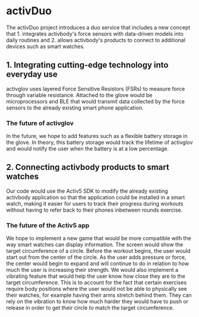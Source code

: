 # activDuo

The activDuo project introduces a duo service that includes a new concept that 1. integrates activbody's force sensors with data-driven models into daily routines and 2. allows activbody's products to connect to additional devices such as smart watches.

## 1. Integrating cutting-edge technology into everyday use
activglov uses layered Force Sensitive Resistors (FSRs) to measure force through variable resistance. Attached to the glove would be microprocessors and BLE that would transmit data collected by the force sensors to the already existing smart phone application.

### The future of activglov
In the future, we hope to add features such as a flexible battery storage in the glove. In theory, this battery storage would track the lifetime of activglov and would notify the user when the battery is at a low percentage.

## 2. Connecting activbody products to smart watches
Our code would use the Activ5 SDK to modify the already existing activbody application so that the application could be installed in a smart watch, making it easier for users to track their progress during workouts without having to refer back to their phones inbetween rounds exercise.

### The future of the Activ5 app
We hope to implement a new game that would be more compatible with the way smart watches can display information. The screen would show the target circumference of a circle. Before the workout begins, the user would start out from the center of the circle. As the user adds pressure or force, the center would begin to expand and will continue to do in relation to how much the user is increasing their strength. We would also implement a vibrating feature that would help the user know how close they are to the target circumference. This is to account for the fact that certain exercises require body positions where the user would not be able to physically see their watches, for example having their arms stretch behind them. They can rely on the vibration to know how much harder they would have to push or release in order to get their circle to match the target circumference.
